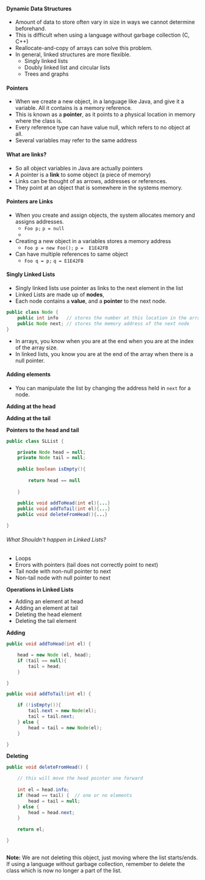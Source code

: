 #### Dynamic Data Structures

- Amount of data to store often vary in size in ways we cannot determine beforehand.
- This is difficult when using a language without garbage collection (C, C++)
- Reallocate-and-copy of arrays can solve this problem. 
- In general, linked structures are more flexible. 
	- Singly linked lists
	- Doubly linked list and circular lists
	- Trees and graphs

#### Pointers

- When we create a new object, in a language like Java, and give it a variable. All it contains is a memory reference. 
- This is known as a **pointer**, as it points to a physical location in memory where the class is. 
- Every reference type can have value null, which refers to no object at all. 
- Several variables may refer to the same address

#### What are links?

- So all object variables in Java are actually pointers
- A pointer is a **link** to some object (a piece of memory)
- Links can be thought of as arrows, addresses or references. 
- They point at an object that is somewhere in the systems memory. 

#### Pointers are Links

- When you create and assign objects, the system allocates memory and assigns addresses. 
	- `Foo p;` `p = null`
	- 
- Creating a new object in a variables stores a memory address
	- `Foo p = new Foo();` `p =  E1E42FB
	`
- Can have multiple references to same object
	- `Foo q = p;` `q = E1E42FB`

#### Singly Linked Lists

- Singly linked lists use pointer as links to the next element in the list
- Linked Lists are made up of **nodes**,
- Each node contains a **value**, and a **pointer** to the next node. 

```java
public class Node {
	public int info   // stores the number at this location in the array
	public Node next; // stores the memory address of the next node	
}
```

- In arrays, you know when you are at the end when you are at the index of the array size.
- In linked lists, you know you are at the end of the array when there is a null pointer. 

#### Adding elements

- You can manipulate the list by changing the address held in `next` for a node. 

**Adding at the head**

**Adding at the tail**

**Pointers to the head and tail**

```java
public class SLList {

	private Node head = null;
	private Node tail = null;
	
	public boolean isEmpty(){
	
		return head == null
	
	}
	
	public void addToHead(int el){...}
	public void addToTail(int el){...}
	public void deleteFromHead(){...}

}
```


###### What Shouldn't happen in Linked Lists?

- Loops
- Errors with pointers (tail does not correctly point to next)
- Tail node with non-null pointer to next
- Non-tail node with null pointer to next

**Operations in Linked Lists**

- Adding an element at head
- Adding an element at tail
- Deleting the head element
- Deleting the tail element

**Adding**

```java
public void addToHead(int el) {

	head = new Node (el, head);
	if (tail == null){
		tail = head;
	}

}
```

```java
public void addToTail(int el) {

	if (!isEmpty()){
		tail.next = new Node(el);
		tail = tail.next;
	} else {
		head = tail = new Node(el);
	}

}
```

**Deleting**

```java
public void deleteFromHead() {

	// this will move the head pointer one forward
	
	int el = head.info; 
	if (head == tail) {  // one or no elements
		head = tail = null;
	} else {
		head = head.next;
	}
	
	return el;

}
```

```

```

**Note:**  We are not deleting this object, just moving where the list starts/ends. If using a language without garbage collection, remember to delete the class which is now no longer a part of the list. 